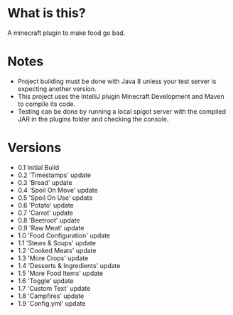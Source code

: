 # What is this?
A minecraft plugin to make food go bad.

# Notes
- Project building must be done with Java 8 unless your test server is expecting another version.
- This project uses the IntelliJ plugin Minecraft Development and Maven to compile its code.
- Testing can be done by running a local spigot server with the compiled JAR in the plugins folder and checking the console.

# Versions
- 0.1 Initial Build
- 0.2 'Timestamps' update
- 0.3 'Bread' update
- 0.4 'Spoil On Move' update
- 0.5 'Spoil On Use' update
- 0.6 'Potato' update
- 0.7 'Carrot' update
- 0.8 'Beetroot' update
- 0.9 'Raw Meat' update
- 1.0 'Food Configuration' update
- 1.1 'Stews & Soups' update
- 1.2 'Cooked Meats' update
- 1.3 'More Crops' update
- 1.4 'Desserts & Ingredients' update
- 1.5 'More Food Items' update
- 1.6 'Toggle' update
- 1.7 'Custom Text' update
- 1.8 'Campfires' update
- 1.9 'Config.yml' update